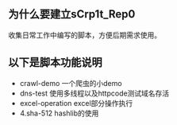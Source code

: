 ## 为什么要建立sCrp1t_Rep0
收集日常工作中编写的脚本，方便后期需求使用。

## 以下是脚本功能说明
* crawl-demo 一个爬虫的小demo
* dns-test 使用多线程以及httpcode测试域名存活
* excel-operation excel部分操作执行
* 4.sha-512  hashlib的使用

